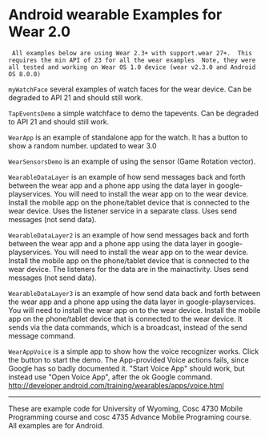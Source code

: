 Android wearable Examples for Wear 2.0
========


` All examples below are using Wear 2.3+ with support.wear 27+.  This requires the min API of 23 for all the wear examples  Note, they were all tested and working on Wear OS 1.0 device (wear v2.3.0 and Android OS 8.0.0)`

`myWatchFace` several examples of watch faces for the wear device. Can be degraded to API 21 and should still work.

`TapEventsDemo` a simple watchface to demo the tapevents.  Can be degraded to API 21 and should still work.

`WearApp` is an example of standalone app for the watch. It has a button to show a random number.  updated to wear 3.0

`WearSensorsDemo` is an example of using the sensor (Game Rotation vector).

`WearableDataLayer` is an example of how send messages back and forth between the wear app and a phone app using the data layer in google-playservices.  You will need to install the wear app on to the wear device.  Install the mobile app on the phone/tablet device that is connected to the wear device.  Uses the listener service in a separate class.  Uses send messages (not send data).

`WearableDataLayer2` is an example of how send messages back and forth between the wear app and a phone app using the data layer in google-playservices.  You will need to install the wear app on to the wear device.  Install the mobile app on the phone/tablet device that is connected to the wear device.  The listeners for the data are in the mainactivity. Uses send messages (not send data).

`WearableDataLayer3` is an example of how send data back and forth between the wear app and a phone app using the data layer in google-playservices.  You will need to install the wear app on to the wear device.  Install the mobile app on the phone/tablet device that is connected to the wear device.  It sends via the data commands, which is a broadcast, instead of the send message command.

`WearAppVoice` is a simple app to show how the voice recognizer works. Click the button to start the demo.   The App-provided Voice actions fails, since Google has so badly documented it.   "Start Voice App" should work, but instead use "Open Voice App", after the ok Google command.  http://developer.android.com/training/wearables/apps/voice.html 


---

These are example code for University of Wyoming, Cosc 4730 Mobile Programming course and cosc 4735 Advance Mobile Programing course. 
All examples are for Android.
